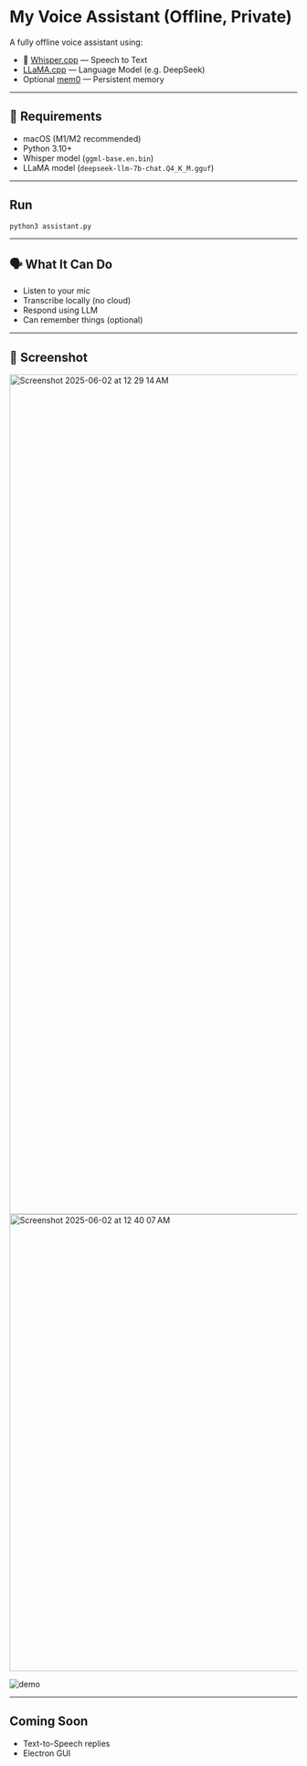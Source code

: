 # My Voice Assistant (Offline, Private)

A fully offline voice assistant using:

- 🎤 [Whisper.cpp](https://github.com/ggerganov/whisper.cpp) — Speech to Text  
-  [LLaMA.cpp](https://github.com/ggerganov/llama.cpp) — Language Model (e.g. DeepSeek)  
-  Optional [mem0](https://github.com/mem0ai/mem0) — Persistent memory  

---

## 🔧 Requirements

- macOS (M1/M2 recommended)
- Python 3.10+
- Whisper model (`ggml-base.en.bin`)
- LLaMA model (`deepseek-llm-7b-chat.Q4_K_M.gguf`)

---

## Run

```bash
python3 assistant.py
```

---

## 🗣️ What It Can Do

- Listen to your mic
- Transcribe locally (no cloud)
- Respond using LLM
- Can remember things (optional)

---

## 📸 Screenshot
<img width="1470" alt="Screenshot 2025-06-02 at 12 29 14 AM" src="https://github.com/user-attachments/assets/54a8b865-0d5e-4f7d-b111-69226123f8be" />
<img width="800" alt="Screenshot 2025-06-02 at 12 40 07 AM" src="https://github.com/user-attachments/assets/a117e1d1-8a4d-421c-a0ed-0f710b9e1d8a" />

![demo](./examples/demo.png)

---

## Coming Soon

- Text-to-Speech replies
- Electron GUI

